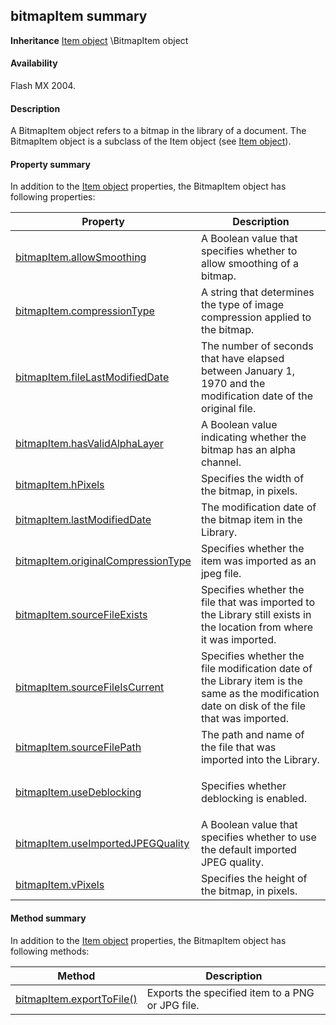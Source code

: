 ## bitmapItem summary

**Inheritance** [Item object](../Item_object/item_summary.md) \BitmapItem object

#### Availability

Flash MX 2004.

#### Description

A BitmapItem object refers to a bitmap in the library of a document. The BitmapItem object is a subclass of the Item object (see [Item object](../Item_object/item_summary.md)).

#### Property summary

In addition to the [Item object](../Item_object/item_summary.md) properties, the BitmapItem object has following properties:

<table><thead><tr class="header"><th><strong>Property</strong></th><th><strong>Description</strong></th></tr></thead><tbody><tr class="odd"><td><a href="../BitmapItem_object/bitmapItem.md">bitmapItem.allowSmoothing</a></td><td>A Boolean value that specifies whether to allow smoothing of a bitmap.</td></tr><tr class="even"><td><a href="../BitmapItem_object/bitmapIte1.md">bitmapItem.compressionType</a></td><td>A string that determines the type of image compression applied to the bitmap.</td></tr><tr class="odd"><td><a href="../BitmapItem_object/bitmapIte3.md">bitmapItem.fileLastModifiedDate</a></td><td>The number of seconds that have elapsed between January 1, 1970 and the modification date of the original file.</td></tr><tr class="even"><td><a href="../BitmapItem_object/bitmapIte4.md">bitmapItem.hasValidAlphaLayer</a></td><td>A Boolean value indicating whether the bitmap has an alpha channel.</td></tr><tr class="odd"><td><a href="../BitmapItem_object/bitmapIte5.md">bitmapItem.hPixels</a></td><td>Specifies the width of the bitmap, in pixels.</td></tr><tr class="even"><td><a href="../BitmapItem_object/bitmapIte6.md">bitmapItem.lastModifiedDate</a></td><td>The modification date of the bitmap item in the Library.</td></tr><tr class="odd"><td><a href="../BitmapItem_object/bitmapIte7.md">bitmapItem.originalCompressionType</a></td><td>Specifies whether the item was imported as an jpeg file.</td></tr><tr class="even"><td><a href="../BitmapItem_object/bitmapIte9.md">bitmapItem.sourceFileExists</a></td><td>Specifies whether the file that was imported to the Library still exists in the location from where it was imported.</td></tr><tr class="odd"><td><a href="../BitmapItem_object/bitmapIte10.md">bitmapItem.sourceFileIsCurrent</a></td><td>Specifies whether the file modification date of the Library item is the same as the modification date on disk of the file that was imported.</td></tr><tr class="even"><td><a href="../BitmapItem_object/bitmapIte11.md">bitmapItem.sourceFilePath</a></td><td>The path and name of the file that was imported into the Library.</td></tr><tr class="odd"><td><a href="../BitmapItem_object/bitmapIte12.md">bitmapItem.useDeblocking</a></td><td><p>Specifies whether deblocking is enabled.</p></td></tr><tr class="even"><td><a href="../BitmapItem_object/bitmapIte13.md">bitmapItem.useImportedJPEGQuality</a></td><td>A Boolean value that specifies whether to use the default imported JPEG quality.</td></tr><tr class="odd"><td><a href="../BitmapItem_object/bitmapIte14.md">bitmapItem.vPixels</a></td><td>Specifies the height of the bitmap, in pixels.</td></tr></tbody></table>

#### Method summary

In addition to the [Item object](../Item_object/item_summary.md) properties, the BitmapItem object has following methods:

| **Method**                                | **Description**                                  |
|-------------------------------------------|--------------------------------------------------|
| [bitmapItem.exportToFile()](../BitmapItem_object/bitmapItem.exportToFile.md) | Exports the specified item to a PNG or JPG file. |

<span id="bitmapItem.allowSmoothing" class="anchor"></span>

